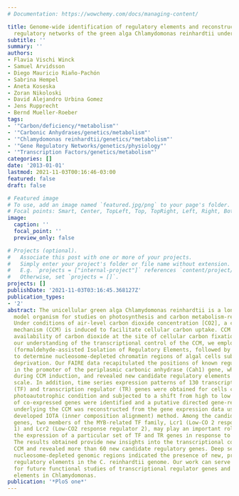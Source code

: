 ```yaml
---
# Documentation: https://wowchemy.com/docs/managing-content/

title: Genome-wide identification of regulatory elements and reconstruction of gene
  regulatory networks of the green alga Chlamydomonas reinhardtii under carbon deprivation.
subtitle: ''
summary: ''
authors:
- Flavia Vischi Winck
- Samuel Arvidsson
- Diego Mauricio Riaño-Pachón
- Sabrina Hempel
- Aneta Koseska
- Zoran Nikoloski
- David Alejandro Urbina Gomez
- Jens Rupprecht
- Bernd Mueller-Roeber
tags:
- '"Carbon/deficiency/*metabolism"'
- '"Carbonic Anhydrases/genetics/metabolism"'
- '"Chlamydomonas reinhardtii/genetics/*metabolism"'
- '"Gene Regulatory Networks/genetics/physiology"'
- '"Transcription Factors/genetics/metabolism"'
categories: []
date: '2013-01-01'
lastmod: 2021-11-03T00:16:46-03:00
featured: false
draft: false

# Featured image
# To use, add an image named `featured.jpg/png` to your page's folder.
# Focal points: Smart, Center, TopLeft, Top, TopRight, Left, Right, BottomLeft, Bottom, BottomRight.
image:
  caption: ''
  focal_point: ''
  preview_only: false

# Projects (optional).
#   Associate this post with one or more of your projects.
#   Simply enter your project's folder or file name without extension.
#   E.g. `projects = ["internal-project"]` references `content/project/deep-learning/index.md`.
#   Otherwise, set `projects = []`.
projects: []
publishDate: '2021-11-03T03:16:45.368127Z'
publication_types:
- '2'
abstract: The unicellular green alga Chlamydomonas reinhardtii is a long-established
  model organism for studies on photosynthesis and carbon metabolism-related physiology.
  Under conditions of air-level carbon dioxide concentration [CO2], a carbon concentrating
  mechanism (CCM) is induced to facilitate cellular carbon uptake. CCM increases the
  availability of carbon dioxide at the site of cellular carbon fixation. To improve
  our understanding of the transcriptional control of the CCM, we employed FAIRE-seq
  (formaldehyde-assisted Isolation of Regulatory Elements, followed by deep sequencing)
  to determine nucleosome-depleted chromatin regions of algal cells subjected to carbon
  deprivation. Our FAIRE data recapitulated the positions of known regulatory elements
  in the promoter of the periplasmic carbonic anhydrase (Cah1) gene, which is upregulated
  during CCM induction, and revealed new candidate regulatory elements at a genome-wide
  scale. In addition, time series expression patterns of 130 transcription factor
  (TF) and transcription regulator (TR) genes were obtained for cells cultured under
  photoautotrophic condition and subjected to a shift from high to low [CO2]. Groups
  of co-expressed genes were identified and a putative directed gene-regulatory network
  underlying the CCM was reconstructed from the gene expression data using the recently
  developed IOTA (inner composition alignment) method. Among the candidate regulatory
  genes, two members of the MYB-related TF family, Lcr1 (Low-CO 2 response regulator
  1) and Lcr2 (Low-CO2 response regulator 2), may play an important role in down-regulating
  the expression of a particular set of TF and TR genes in response to low [CO2].
  The results obtained provide new insights into the transcriptional control of the
  CCM and revealed more than 60 new candidate regulatory genes. Deep sequencing of
  nucleosome-depleted genomic regions indicated the presence of new, previously unknown
  regulatory elements in the C. reinhardtii genome. Our work can serve as a basis
  for future functional studies of transcriptional regulator genes and genomic regulatory
  elements in Chlamydomonas.
publication: '*PloS one*'
---
```

